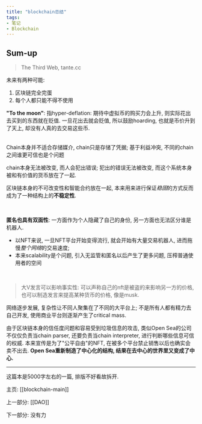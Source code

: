 ```yaml
---
title: "blockchain总结"
tags:
- 笔记
- Blockchain
---
```


## Sum-up

> The Third Web, tante.cc

未来有两种可能:

1. 区块链完全完蛋
2. 每个人都只能不得不使用



 **"To the moon"**: 指hyper-deflation: 期待中虚拟币的购买力会上升, 则实际花出去买到的东西就在贬值. 一旦花出去就会贬值, 所以鼓励hoarding, 也就是币价升到了天上, 却没有人真的去交易这些币.

<br>
Chain本身并不适合存储媒介, chain只是存储了凭据; 基于利益冲突, 不同的chain之间谁更可信也是个问题

chain本身无法被改变, 而人会犯出错误; 犯出的错误无法被改变, 而这个系统本身被和有价值的货币放在了一起.

区块链本身的不可改变性和智能合约放在一起, 本来用来进行保证*稳固*的方式反而成为了一种结构上的**不稳定性**.

<br>

**匿名也具有双面性**: 一方面作为个人隐藏了自己的身份, 另一方面也无法区分谁是机器人.

- 以NFT来说, 一旦NFT平台开始变得流行, 就会开始有大量交易机器人, 进而拖慢*整个网络*的交易速度;
- 本来scalability是个问题, 引入无监管和匿名以后产生了更多问题, 压榨普通使用者的空间

<br>

> 大V发言可以影响事实性: 可以声称自己的nft是被盗的来影响另一方的价格, 也可以制造发言来提高某种货币的价格, 像是musk.



网络逐步发展, 复杂性让不同人聚集在了不同的大平台上; 不是所有人都有精力去自己开发, 使用商业平台则逐渐产生了critical mass.

由于区块链本身的信任度问题和容易受到垃圾信息的攻击, 类似Open Sea的公司不仅仅负责当chain parser, 还要负责当chain interpreter, 进行判断哪些信息可信的权威. 本来宣传是为了"公平自由"的NFT, 在被多个平台禁止销售以后也确实会卖不出去. **Open Sea重新制造了中心化的结构, 结果在去中心的世界里又变成了中心.**



---

这篇本是5000字左右的一篇, 排版不好看故拆开.

主页: [[blockchain-main]]

上一部分: [[DAO]]

下一部分: 没有力
